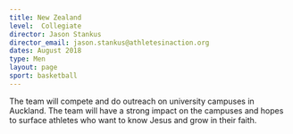```yaml
---
title: New Zealand
level:  Collegiate
director: Jason Stankus
director_email: jason.stankus@athletesinaction.org
dates: August 2018
type: Men
layout: page
sport: basketball
---
```

The team will compete and do outreach on university campuses in Auckland. The team will have a strong impact on the campuses and hopes to surface athletes who want to know Jesus and grow in their faith.